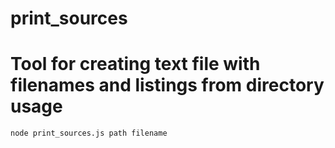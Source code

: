 # print_sources
Tool for creating text file with filenames and listings from directory
usage
=====
```node print_sources.js path filename```
